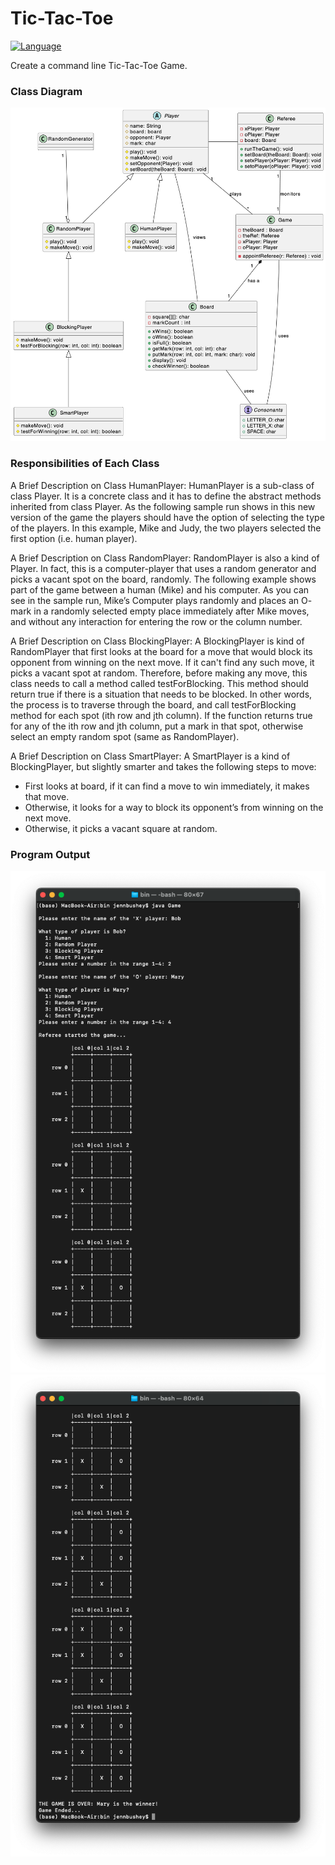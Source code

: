 # Tic-Tac-Toe

[![Language](https://img.shields.io/badge/language-Java-blue.svg)](https://www.java.com/)

Create a command line Tic-Tac-Toe Game.

### Class Diagram

![PlantUML](./images/plantuml_tic-tac-toe.png)

### Responsibilities of Each Class

A Brief Description on Class HumanPlayer: HumanPlayer is a sub-class of class Player. It is a concrete class and it has to define the abstract methods inherited from class Player. As the following sample run shows in this new version of the game the players should have the option of selecting the type of the players. In this example, Mike and Judy, the two players selected the first option (i.e. human player).

A Brief Description on Class RandomPlayer: RandomPlayer is also a kind of Player. In fact, this is a computer-player that uses a random generator and picks a vacant spot on the board, randomly. The following example shows part of the game between a human (Mike) and his computer. As you can see in the sample run, Mike’s Computer plays randomly and places an O- mark in a randomly selected empty place immediately after Mike moves, and without any interaction for entering the row or the column number.

A Brief Description on Class BlockingPlayer: A BlockingPlayer is kind of RandomPlayer that first looks at the board for a move that would block its opponent from winning on the next move. If it can't find any such move, it picks a vacant spot at random. Therefore, before making any move, this class needs to call a method called testForBlocking. This method should return true if there is a situation that needs to be blocked. In other words, the process is to traverse through the board, and call testForBlocking method for each spot (ith row and jth column). If the function returns true for any of the ith row and jth column, put a mark in that spot, otherwise select an empty random spot (same as RandomPlayer).

A Brief Description on Class SmartPlayer: A SmartPlayer is a kind of BlockingPlayer,
but slightly smarter and takes the following steps to move:

-   First looks at board, if it can find a move to win immediately, it makes that move.
-   Otherwise, it looks for a way to block its opponent’s from winning on the next move.
-   Otherwise, it picks a vacant square at random.

### Program Output

![Output 1](./images/output1.png)
![Output 2](./images/output2.png)
